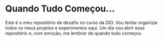 # Quando Tudo Começou...
Este é o meu repositório de desafio no curso da DIO. Vou tentar organizar todos os meus projetos e experimentos aqui. Um dia vou abrir esse repositório e, com emoção, me lembrar de quando tudo começou

